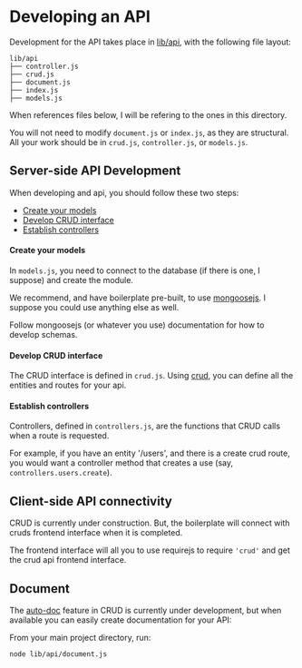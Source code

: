 Developing an API
=============

Development for the API takes place in [lib/api](../lib/api), with the following file layout:

```
lib/api
├── controller.js
├── crud.js
├── document.js
├── index.js
├── models.js
```

When references files below, I will be refering to the ones in this directory. 

You will not need to modify `document.js` or `index.js`, as they are structural. All your work should be in `crud.js`, `controller.js`, or `models.js`.

## Server-side API Development

When developing and api, you should follow these two steps:

* [Create your models](#create-your-models)
* [Develop CRUD interface](#develop-crud-interface)
* [Establish controllers](#establish-controllers)

#### Create your models

In `models.js`, you need to connect to the database (if there is one, I suppose) and create the module.

We recommend, and have boilerplate pre-built, to use [mongoosejs](http://mongoosejs.com/). I suppose you could use anything else as well.

Follow mongoosejs (or whatever you use) documentation for how to develop schemas.

#### Develop CRUD interface

The CRUD interface is defined in `crud.js`. Using [crud](https://github.com/uhray/crud), you can define all the entities and routes for your api.

#### Establish controllers

Controllers, defined in `controllers.js`, are the functions that CRUD calls when a route is requested.

For example, if you have an entity '/users', and there is a create crud route, you would want a controller method that creates a use (say, `controllers.users.create`).

## Client-side API connectivity

CRUD is currently under construction. But, the boilerplate will connect with cruds frontend interface when it is completed.

The frontend interface will all you to use requirejs to require `'crud'` and get the crud api frontend interface.

## Document

The [auto-doc](https://github.com/uhray/crud#autodoc) feature in CRUD is currently under development, but when available you can easily create documentation for your API:

From your main project directory, run:

`node lib/api/document.js`

